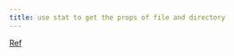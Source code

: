 ```yaml
---
title: use stat to get the props of file and directory
---
```


[Ref](https://www.baeldung.com/linux/directory-last-modified-time)

